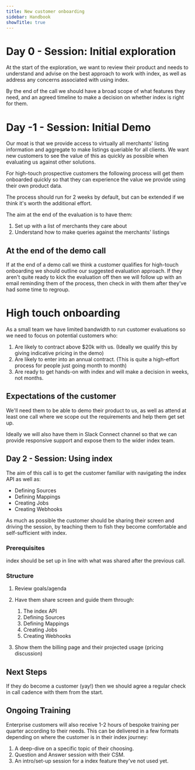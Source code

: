 ```yaml
---
title: New customer onboarding
sidebar: Handbook
showTitle: true
---
```


# Day 0 - Session: Initial exploration

At the start of the exploration, we want to review their product and needs to understand and advise on the best approach to work with index, as well as address any concerns associated with using index.

By the end of the call we should have a broad scope of what features they need, and an agreed timeline to make a decision on whether index is right for them.

# Day -1 - Session: Initial Demo

Our moat is that we provide access to virtually all merchants' listing information and aggregate to make listings queriable for all clients. We want new customers to see the value of this as quickly as possible when evaluating us against other solutions.

For high-touch prospective customers the following process will get them onboarded quickly so that they can experience the value we provide using their own product data.

The process should run for 2 weeks by default, but can be extended if we think it's worth the additional effort.

The aim at the end of the evaluation is to have them:
1. Set up with a list of merchants they care about 
2. Understand how to make queries against the merchants' listings 

## At the end of the demo call

If at the end of a demo call we think a customer qualifies for high-touch onboarding we should outline our suggested evaluation approach.  If they aren't quite ready to kick the evaluation off then we will follow up with an email reminding them of the process, then check in with them after they've had some time to regroup.

# High touch onboarding

As a small team we have limited bandwidth to run customer evaluations so we need to focus on potential customers who:
1. Are likely to contract above $20k with us.
   (Ideally we qualify this by giving indicative pricing in the demo)
2. Are likely to enter into an annual contract.
   (This is quite a high-effort process for people just going month to month)
3. Are ready to get hands-on with index and will make a decision in weeks, not months.

## Expectations of the customer

We'll need them to be able to demo their product to us, as well as attend at least one call where we scope out the requirements and help them get set up.

Ideally we will also have them in Slack Connect channel so that we can provide responsive support and expose them to the wider index team.

## Day 2 - Session: Using index

The aim of this call is to get the customer familiar with navigating the index API as well as:

* Defining Sources
* Defining Mappings
* Creating Jobs
* Creating Webhooks

As much as possible the customer should be sharing their screen and driving the session, by teaching them to fish they become comfortable and self-sufficient with index.

### Prerequisites

index should be set up in line with what was shared after the previous call.

### Structure

1. Review goals/agenda
2. Have them share screen and guide them through:

   1. The index API
   2. Defining Sources
   3. Defining Mappings
   4. Creating Jobs
   5. Creating Webhooks
3. Show them the billing page and their projected usage (pricing discussion)

## Next Steps

If they do become a customer (yay!) then we should agree a regular check in call cadence with them from the start.

## Ongoing Training

Enterprise customers will also receive 1-2 hours of bespoke training per quarter according to their needs.  This can be delivered in a few formats depending on where the customer is in their index journey:

1. A deep-dive on a specific topic of their choosing.
2. Question and Answer session with their CSM.
3. An intro/set-up session for a index feature they've not used yet.



 
